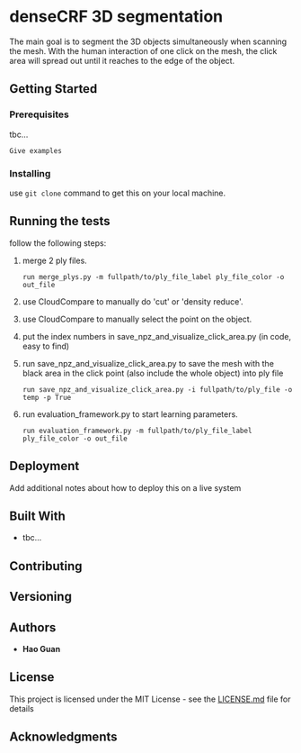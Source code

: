 # denseCRF 3D segmentation

The main goal is to segment the 3D objects simultaneously when scanning the mesh. With the human interaction of one click on the mesh, the click area will spread out until it reaches to the edge of the object.

## Getting Started


### Prerequisites

tbc...

```
Give examples
```

### Installing

use `git clone` command to get this on your local machine.

## Running the tests

follow the following steps:

1. merge 2 ply files.

    ```
    run merge_plys.py -m fullpath/to/ply_file_label ply_file_color -o out_file
    ```

2. use CloudCompare to manually do 'cut' or 'density reduce'.
3. use CloudCompare to manually select the point on the object.
4. put the index numbers in save_npz_and_visualize_click_area.py (in code, easy to find)
5. run save_npz_and_visualize_click_area.py to save the mesh with the black area in the click point (also include the whole object) into ply file

      ```
     run save_npz_and_visualize_click_area.py -i fullpath/to/ply_file -o temp -p True
     ```
6. run evaluation_framework.py to start learning parameters.

     ```
     run evaluation_framework.py -m fullpath/to/ply_file_label ply_file_color -o out_file
     ```

## Deployment

Add additional notes about how to deploy this on a live system

## Built With

* tbc...

## Contributing


## Versioning

## Authors

* **Hao Guan**


## License

This project is licensed under the MIT License - see the [LICENSE.md](LICENSE.md) file for details

## Acknowledgments
